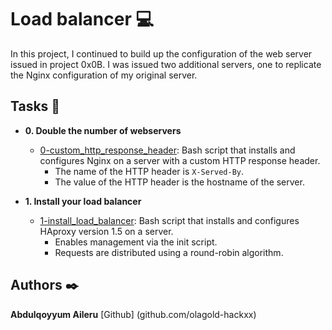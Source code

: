 # Load balancer :computer:

In this project, I continued to build up the configuration of the web server
issued in project 0x0B. I was issued two additional servers, one to replicate
the Nginx configuration of my original server.

## Tasks :page_with_curl:

* **0. Double the number of webservers**
  * [0-custom_http_response_header](./0-custom_http_response-header): Bash
  script that installs and configures Nginx on a server with a custom HTTP
  response header.
    * The name of the HTTP header is `X-Served-By`.
    * The value of the HTTP header is the hostname of the server.

* **1. Install your load balancer**
  * [1-install_load_balancer](./1-install_load_balancer): Bash script that
  installs and configures HAproxy version 1.5 on a server.
    * Enables management via the init script.
    * Requests are distributed using a round-robin algorithm.

## Authors :black_nib:
**Abdulqoyyum Aileru** [Github] (github.com/olagold-hackxx)